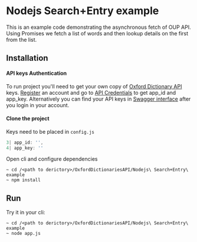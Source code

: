 # Nodejs Search+Entry example

This is an example code demonstrating the asynchronous fetch of OUP API. Using Promises we fetch a list of words and then lookup details on the first from the list.


## Installation
#### API keys Authentication
To run project you'll need to get your own copy of [Oxford Dictionary API](https://developer.oxforddictionaries.com/documentation/getting_started) keys. 
[Register](https://developer.oxforddictionaries.com/?tag=#plans) an account and go to [API Credentials](https://developer.oxforddictionaries.com/admin/applications) to get app_id and app_key. Alternatively you can find your API keys in [Swagger interface](https://developer.oxforddictionaries.com/documentation) after you login in your account.

#### Clone the project
Keys need to be placed in `config.js`
```javascript
3| app_id: '',
4| app_key: ''
```
Open cli and configure dependencies
```
~ cd /<path to derictory>/OxfordDictionariesAPI/Nodejs\ Search+Entry\ example 
~ npm install
```

## Run 
Try it in your cli:
```
~ cd /<path to derictory>/OxfordDictionariesAPI/Nodejs\ Search+Entry\ example 
~ node app.js
```
